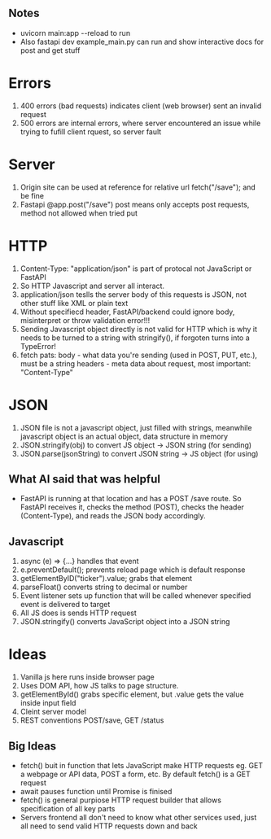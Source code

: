 ## Notes

- uvicorn main:app --reload to run
- Also fastapi dev example_main.py can run and show interactive docs for post and get stuff

# Errors

1. 400 errors (bad requests) indicates client (web browser) sent an invalid request
2. 500 errors are internal errors, where server encountered an issue while trying to fufill client rquest, so server fault

# Server

1. Origin site can be used at reference for relative url fetch("/save"); and be fine
2. Fastapi @app.post("/save") post means only accepts post requests, method not allowed when tried put

# HTTP

1. Content-Type: "application/json" is part of protocal not JavaScript or FastAPI
2. So HTTP Javascript and server all interact.
3. application/json teslls the server body of this requests is JSON, not other stuff like XML or plain text
4. Without specifiecd header, FastAPI/backend could ignore body, misinterpret
or throw validation error!!!
5. Sending Javascript object directly is not valid for HTTP which is why it needs to be turned to a string with stringify(), if forgoten turns into a TypeError!
6. fetch pats: body - what data you're sending (used in POST, PUT, etc.), must be a string
headers - meta data about request, most important: "Content-Type"

# JSON
1. JSON file is not a javascript object, just filled with strings, meanwhile javascript object is an actual object, data structure in memory
2. JSON.stringify(obj)  to convert JS object -> JSON string (for sending)
3. JSON.parse(jsonString) to convert JSON string -> JS object (for using)

## What AI said that was helpful

- FastAPI is running at that location and has a POST /save route. So FastAPI receives it, checks the method (POST), checks the header (Content-Type), and reads the JSON body accordingly.

## Javascript

1. async (e) => {...} handles that event
2. e.preventDefault(); prevents reload page which is default response
3. getElementByID("ticker").value; grabs that element
4. parseFloat() converts string to decimal or number
5. Event listener sets up function that will be called whenever specified event is delivered to target
6. All JS does is sends HTTP request
7. JSON.stringify() converts JavaScript object into a JSON string

# Ideas

1. Vanilla js here runs inside browser page
2. Uses DOM API, how JS talks to page structure.
3. getElementById() grabs specific element, but .value gets the value inside input field
4. Cleint server model
5. REST conventions POST/save, GET /status

## Big Ideas

- fetch() buit in function that lets JavaScript make HTTP requests eg. GET a webpage or API data, POST a form, etc. By default fetch() is a GET request
- await pauses function until Promise is finised
- fetch() is general purpiose HTTP request builder that allows specification of all key parts
- Servers frontend all don't need to know what other services used, just all need to send valid HTTP requests down and back

